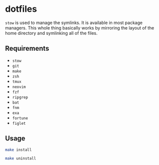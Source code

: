 # dotfiles

`stow` is used to manage the symlinks. It is available in most package managers.
This whole thing basically works by mirroring the layout of the home directory and symlinking all of the files.

## Requirements

- `stow`
- `git`
- `make`
- `zsh`
- `tmux`
- `neovim`
- `fzf`
- `ripgrep`
- `bat`
- `fnm`
- `exa`
- `fortune`
- `figlet`

## Usage

```sh
make install
```

```sh
make uninstall
```
